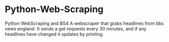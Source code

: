 # Python-Web-Scraping
Python WebScraping and BS4
A webscraper that grabs headlines from bbc news england. It sends a get requests every 30 minutes, and if any headlines have changed it updates by printing.
